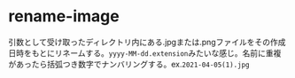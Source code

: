 # rename-image
引数として受け取ったディレクトリ内にある.jpgまたは.pngファイルをその作成日時をもとにリネームする。`yyyy-MM-dd.extension`みたいな感じ。名前に重複があったら括弧つき数字でナンバリングする。ex.`2021-04-05(1).jpg`